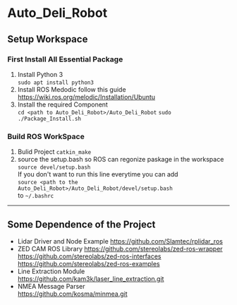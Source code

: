 # Auto_Deli_Robot  

## Setup Workspace  
### First Install All Essential Package
1. Install Python 3   
``` sudo apt install python3 ```
2. Install ROS Medodic follow this guide https://wiki.ros.org/melodic/Installation/Ubuntu
3. Install the required Component  
   ``` cd <path to Auto_Deli_Robot>/Auto_Deli_Robot ```
   ``` sudo ./Package_Install.sh ```

### Build ROS WorkSpace
1. Bulid Project
   ``` catkin_make ```   
2. source the setup.bash so ROS can regonize paskage in the workspace   
   ``` source devel/setup.bash ```   
   If you don't want to run this line everytime you can add   
   ``` source <path to the Auto_Deli_Robot>/Auto_Deli_Robot/devel/setup.bash ```   
   to ```~/.bashrc``` 

---  
## Some Dependence of the Project
* Lidar Driver and Node Example
https://github.com/Slamtec/rplidar_ros   
* ZED CAM ROS Library
https://github.com/stereolabs/zed-ros-wrapper   
https://github.com/stereolabs/zed-ros-interfaces
https://github.com/stereolabs/zed-ros-examples
* Line Extraction Module  
https://github.com/kam3k/laser_line_extraction.git   
* NMEA Message Parser   
https://github.com/kosma/minmea.git   

